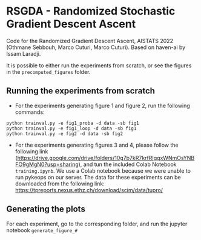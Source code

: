 # RSGDA - Randomized Stochastic Gradient Descent Ascent

Code for the Randomized Gradient Descent Ascent, AISTATS 2022 (Othmane Sebbouh, Marco Cuturi, Marco Cuturi).
Based on haven-ai by Issam Laradji.

It is possible to either run the experiments from scratch, or see the figures in the ``precomputed_figures`` folder.

## Running the experiments from scratch

- For the experiments generating figure 1 and figure 2, run the following commands:
```
python trainval.py -e fig1_proba -d data -sb fig1
python trainval.py -e fig1_loop -d data -sb fig1
python trainval.py -e fig2 -d data -sb fig2
```

- For the experiments generating figures 3 and 4, please follow the following link (https://drive.google.com/drive/folders/10g7b7kR7krfRIggxWNmOsYNBFO9gMgN0?usp=sharing), and tun the included Colab Notebook ```training.ipynb```. We use a Colab notebook because we were unable to run pykeops on our server.
The data for these experiments can be downloaded from the following link: https://tpreports.nexus.ethz.ch/download/scim/data/tupro/

## Generating the plots
For each experiment, go to the corresponding folder, and run the jupyter notebook ```generate_figure_#```
